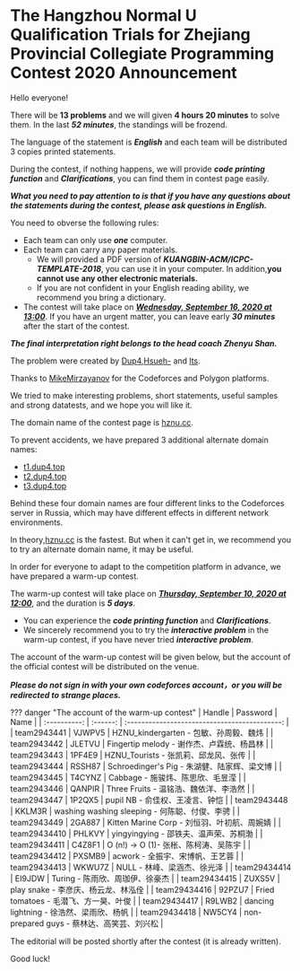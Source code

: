 # The Hangzhou Normal U Qualification Trials for Zhejiang Provincial Collegiate Programming Contest 2020 Announcement

Hello everyone!

There will be **$13$ problems** and we will given **$4$ hours $20$ minutes** to solve them. In the last ***$52$ minutes***, the standings will be frozend.

The language of the statement is ***English*** and each team will be distributed $3$ copies printed statements.

During the contest, if nothing happens, we will provide ***code printing function*** and ***Clarifications***, you can find them in contest page easily.

***What you need to pay attention to is that if you have any questions about the statements during the contest, please ask questions in English.***

You need to obverse the following rules:

* Each team can only use ***one*** computer.
* Each team can carry any paper materials.
    * We will provided a PDF version of ***KUANGBIN-ACM/ICPC-TEMPLATE-2018***, you can use it in your computer. In addition,**you cannot use any other electronic materials.**
    * If you are not confident in your English reading ability, we recommend you bring a dictionary.
* The contest will take place on [***Wednesday, September 16, 2020 at 13:00***](https://www.timeanddate.com/worldclock/fixedtime.html?iso=20200916T13\&p1=501\&ah=4\&am=20). If you have an urgent matter, you can leave early ***$30$ minutes*** after the start of the contest.

***The final interpretation right belongs to the head coach Zhenyu Shan.***

The problem were created by [Dup4](https://codeforces.com/profile/Dup4),[Hsueh-](https://codeforces.com/profile/2017212212083) and [lts](https://codeforces.com/profile/lts).

Thanks to [MikeMirzayanov](https://codeforces.com/profile/MikeMirzayanov) for the Codeforces and Polygon platforms.

We tried to make interesting problems, short statements, useful samples and strong datatests, and we hope you will like it.

The domain name of the contest page is [hznu.cc](https://hznu.cc).

To prevent accidents, we have prepared $3$ additional alternate domain names:

* [t1.dup4.top](https://t1.dup4.top)
* [t2.dup4.top](https://t2.dup4.top)
* [t3.dup4.top](https://t3.dup4.top)

Behind these four domain names are four different links to the Codeforces server in Russia, which may have different effects in different network environments.

In theory,[hznu.cc](https://hznu.cc) is the fastest. But when it can't get in, we recommend you to try an alternate domain name, it may be useful.

In order for everyone to adapt to the competition platform in advance, we have prepared a warm-up contest.

The warm-up contest will take place on [***Thursday, September 10, 2020 at 12:00***](https://www.timeanddate.com/worldclock/fixedtime.html?iso=20200910T12\&p1=501), and the duration is ***$5$ days***.

* You can experience the ***code printing function*** and ***Clarifications***.
* We sincerely recommend you to try the ***interactive problem*** in the warm-up contest, if you have never tried ***interactive problem***.

The account of the warm-up contest will be given below, but the account of the official contest will be distributed on the venue.

***Please do not sign in with your own codeforces account，or you will be redirected to strange places.***

??? danger "The account of the warm-up contest"
    |    Handle    | Password |                     Name                      |
    | :----------: | :------: | :-------------------------------------------: |
    | team2943441  |  VJWPV5  |    HZNU\_kindergarten - 包敏、孙周毅、魏炜    |
    | team2943442  |  JLETVU  |   Fingertip melody - 谢作杰、卢霖统、杨昌林   |
    | team2943443  |  1PF4E9  |     HZNU\_Tourists - 张凯莉、邱龙风、张传     |
    | team2943444  |  RSSH87  |  Schroedinger's Pig - 朱湖健、陆家辉、梁文博  |
    | team2943445  |  T4CYNZ  |       Cabbage - 施骏炜、陈思欣、毛昱滢        |
    | team2943446  |  QANPIR  |     Three Fruits - 温铭浩、魏依洋、李浩然     |
    | team2943447  |  1P2QX5  |        pupil NB - 俞佳权、王凌言、钟恺        |
    | team2943448  |  KKLM3R  | washing washing sleeping - 何陈聪、付俊、李骋 |
    | team2943449  |  2GA887  |  Kitten Marine Corp - 刘恒羽、叶初航、周婉婧  |
    | team29434410 |  PHLKVY  |     yingyingying - 邵铁夫、温声荣、苏桐渤     |
    | team29434411 |  C4Z8F1  |     O (n!) -> O (1)- 张枨、陈柯涛、吴陈宇     |
    | team29434412 |  PXSMB9  |        acwork - 全振宇、宋博帆、王艺蓉        |
    | team29434413 |  WKWU7Z  |          NULL - 林峰、梁涵杰、徐光泽          |
    | team29434414 |  EI9JDW  |        Turing - 陈雨欣、周珈伊、徐豪杰        |
    | team29434415 |  ZUXS5V  |      play snake - 李彦庆、杨云龙、林泓佺      |
    | team29434416 |  92PZU7  |     Fried tomatoes - 毛潜飞、方一昊、叶俊     |
    | team29434417 |  R9LWB2  |   dancing lightning - 徐浩然、梁雨欣、杨帆    |
    | team29434418 |  NW5CY4  |  non-prepared guys - 蔡林达、高笑芸、刘兴松   |

The editorial will be posted shortly after the contest (it is already written).

Good luck!
